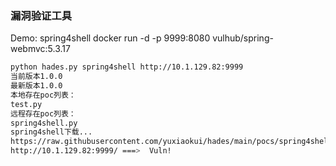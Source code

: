 ### 漏洞验证工具

Demo:  spring4shell
docker run -d -p 9999:8080 vulhub/spring-webmvc:5.3.17

```bash
python hades.py spring4shell http://10.1.129.82:9999
当前版本1.0.0
最新版本1.0.0
本地存在poc列表：
test.py
远程存在poc列表：
spring4shell.py
spring4shell下载...
https://raw.githubusercontent.com/yuxiaokui/hades/main/pocs/spring4shell.py
http://10.1.129.82:9999/ ===>  Vuln!
```
